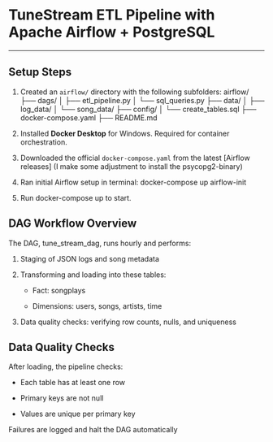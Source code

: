# TuneStream ETL Pipeline with Apache Airflow + PostgreSQL

---

## Setup Steps

1. Created an `airflow/` directory with the following subfolders:
airflow/
├── dags/
│   ├── etl_pipeline.py
│   └── sql_queries.py
├── data/
│   ├── log_data/
│   └── song_data/
├── config/
│   └── create_tables.sql
├── docker-compose.yaml
├── README.md
2. Installed **Docker Desktop** for Windows. Required for container orchestration.

3. Downloaded the official `docker-compose.yaml` from the latest [Airflow releases] (I make some adjustment to install the psycopg2-binary)

4. Ran initial Airflow setup in terminal:
docker-compose up airflow-init
5. Run docker-compose up to start.

## DAG Workflow Overview
The DAG, tune_stream_dag, runs hourly and performs:

1. Staging of JSON logs and song metadata

2. Transforming and loading into these tables:

    - Fact: songplays

    - Dimensions: users, songs, artists, time

3. Data quality checks: verifying row counts, nulls, and uniqueness

## Data Quality Checks
After loading, the pipeline checks:

- Each table has at least one row

- Primary keys are not null

- Values are unique per primary key

Failures are logged and halt the DAG automatically


